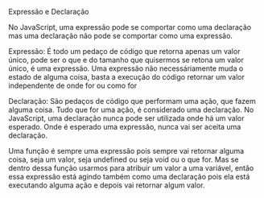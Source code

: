 Expressão e Declaração

No JavaScript, uma expressão pode se comportar como uma
declaração mas uma declaração não pode se comportar como
uma expressão.

Expressão:
É todo um pedaço de código que retorna apenas um valor único,
pode ser o que e do tamanho que quisermos se retona um valor
único, é uma expressão. Uma expressão não necessáriamente
muda o estado de alguma coisa, basta a execução do código
retornar um valor independente de onde for ou como for

Declaração:
São pedaços de código que performam uma ação, que fazem alguma coisa.
Tudo que for uma ação, é considerado uma declaração. No JavaScript,
uma declaração nunca pode ser utilizada onde há um valor esperado.
Onde é esperado uma expressão, nunca vai ser aceita uma declaração.

Uma função é sempre uma expressão pois sempre vai retornar alguma
coisa, seja um valor, seja undefined ou seja void ou o que for.
Mas se dentro dessa função usarmos para atribuir um valor a uma
variável, então essa expressão está agindo também como uma declaração
pois ela está executando alguma ação e depois vai retornar algum valor.
